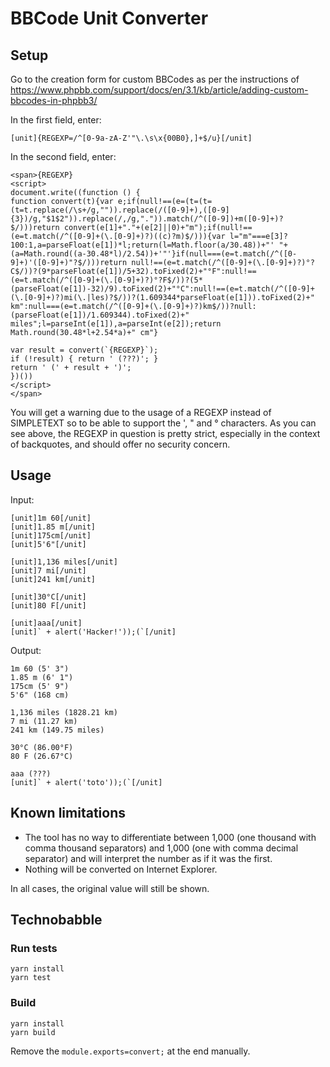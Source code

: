 # BBCode Unit Converter

## Setup

Go to the creation form for custom BBCodes as per the instructions of https://www.phpbb.com/support/docs/en/3.1/kb/article/adding-custom-bbcodes-in-phpbb3/

In the first field, enter:

```
[unit]{REGEXP=/^[0-9a-zA-Z'"\.\s\x{00B0},]+$/u}[/unit]
```

In the second field, enter:

```
<span>{REGEXP}
<script>
document.write((function () {
function convert(t){var e;if(null!==(e=(t=(t=(t=t.replace(/\s+/g,"")).replace(/([0-9]+),([0-9]{3})/g,"$1$2")).replace(/,/g,".")).match(/^([0-9])+m([0-9]+)?$/)))return convert(e[1]+"."+(e[2]||0)+"m");if(null!==(e=t.match(/^([0-9]+(\.[0-9]+)?)((c)?m)$/))){var l="m"===e[3]?100:1,a=parseFloat(e[1])*l;return(l=Math.floor(a/30.48))+"' "+(a=Math.round((a-30.48*l)/2.54))+'"'}if(null===(e=t.match(/^([0-9]+)'([0-9]+)"?$/)))return null!==(e=t.match(/^([0-9]+(\.[0-9]+)?)°?C$/))?(9*parseFloat(e[1])/5+32).toFixed(2)+"°F":null!==(e=t.match(/^([0-9]+(\.[0-9]+)?)°?F$/))?(5*(parseFloat(e[1])-32)/9).toFixed(2)+"°C":null!==(e=t.match(/^([0-9]+(\.[0-9]+)?)mi(\.|les)?$/))?(1.609344*parseFloat(e[1])).toFixed(2)+" km":null===(e=t.match(/^([0-9]+(\.[0-9]+)?)km$/))?null:(parseFloat(e[1])/1.609344).toFixed(2)+" miles";l=parseInt(e[1]),a=parseInt(e[2]);return Math.round(30.48*l+2.54*a)+" cm"}

var result = convert(`{REGEXP}`);
if (!result) { return ' (???)'; }
return ' (' + result + ')';
})())
</script>
</span>
```

You will get a warning due to the usage of a REGEXP instead of SIMPLETEXT so to be able to support the ', " and ° characters. As you can see above, the REGEXP in question is pretty strict, especially in the context of backquotes, and should offer no security concern.

## Usage

Input:

```
[unit]1m 60[/unit]
[unit]1.85 m[/unit]
[unit]175cm[/unit]
[unit]5'6"[/unit]

[unit]1,136 miles[/unit]
[unit]7 mi[/unit]
[unit]241 km[/unit]

[unit]30°C[/unit]
[unit]80 F[/unit]

[unit]aaa[/unit]
[unit]` + alert('Hacker!'));(`[/unit]
```

Output:

```
1m 60 (5' 3")
1.85 m (6' 1")
175cm (5' 9")
5'6" (168 cm)

1,136 miles (1828.21 km)
7 mi (11.27 km)
241 km (149.75 miles)

30°C (86.00°F)
80 F (26.67°C)

aaa (???)
[unit]` + alert('toto'));(`[/unit]
```

## Known limitations

- The tool has no way to differentiate between 1,000 (one thousand with comma thousand separators) and 1,000 (one with comma decimal separator) and will interpret the number as if it was the first.
- Nothing will be converted on Internet Explorer.

In all cases, the original value will still be shown.

## Technobabble

### Run tests

```
yarn install
yarn test
```

### Build

```
yarn install
yarn build
```

Remove the `module.exports=convert;` at the end manually.
